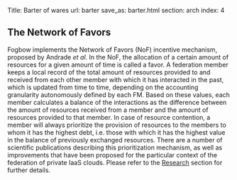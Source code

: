 Title: Barter of wares
url: barter
save_as: barter.html
section: arch
index: 4

## The Network of Favors

Fogbow implements the Network of Favors (NoF) incentive mechanism, proposed by Andrade <I>et al.</I> In the NoF, the allocation of a certain amount of resources for a given amount of time is called a favor. A federation member keeps a local record of the total amount of resources provided to and received from each other member with which it has interacted in the past, which is updated from time to time, depending on the accounting granularity autonomously defined by each FM. Based on these values, each member calculates a balance of the interactions as the difference between the amount of resources received from a member and the amount of resources provided to that member. In case of resource contention, a member will always prioritize the provision of resources to the members to whom it has the highest debt, i.e. those with which it has the highest value in the balance of previously exchanged resources. There are a number of scientific publications describing this prioritization mechanism, as well as improvements that have been proposed for the particular context of the federation of private IaaS clouds. Please refer to the <a href="research.html">Research</a> section for further details.
